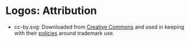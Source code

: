 # Logos: Attribution

- cc-by.svg: Downloaded from [Creative Commons](https://creativecommons.org/about/downloads) and used in keeping with their [policies](https://creativecommons.org/policies) around trademark use.

